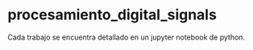 # procesamiento_digital_signals

Cada trabajo se encuentra detallado en un jupyter notebook de python.
